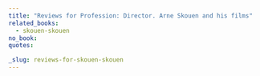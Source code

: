 ```yaml
---
title: "Reviews for Profession: Director. Arne Skouen and his films"
related_books:
  - skouen-skouen
no_book:
quotes:

_slug: reviews-for-skouen-skouen
---
```

